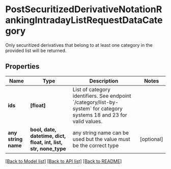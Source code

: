 # PostSecuritizedDerivativeNotationRankingIntradayListRequestDataCategory

Only securitized derivatives that belong to at least one category in the provided list will be returned.

## Properties
Name | Type | Description | Notes
------------ | ------------- | ------------- | -------------
**ids** | **[float]** | List of category identifiers. See endpoint &#x60;/category/list-by-system&#x60; for category systems 18 and 23 for valid values. | 
**any string name** | **bool, date, datetime, dict, float, int, list, str, none_type** | any string name can be used but the value must be the correct type | [optional]

[[Back to Model list]](../README.md#documentation-for-models) [[Back to API list]](../README.md#documentation-for-api-endpoints) [[Back to README]](../README.md)


